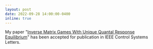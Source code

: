 ```yaml
---
layout: post
date: 2022-09-28 14:00:00-0400
inline: true
---
```


My paper "[Inverse Matrix Games With Unique Quantal Response Equilibrium](https://ieeexplore.ieee.org/abstract/document/9920011)" has been accepted for publication in IEEE Control Systems Letters.
